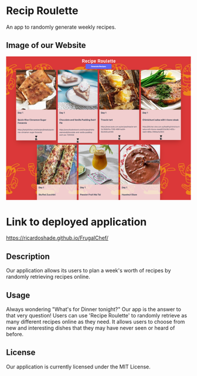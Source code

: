 # Recip Roulette
An app to randomly generate weekly recipes.

## Image of our Website
 <img src="./assets/images/webpage.png" alt="Recipe Roulette webpage image"/>

# Link to deployed application
https://ricardoshade.github.io/FrugalChef/

## Description
Our application allows its users to plan a week's worth of recipes by randomly retrieving recipes online.

## Usage
Always wondering "What's for Dinner tonight?"  Our app is the answer to that very question!  Users can use 'Recipe Roulette' to randomly retrieve as many different recipes online as they need.  It allows users to choose from new and interesting dishes that they may have never seen or heard of before.

## License
Our application is currently licensed under the MIT License.